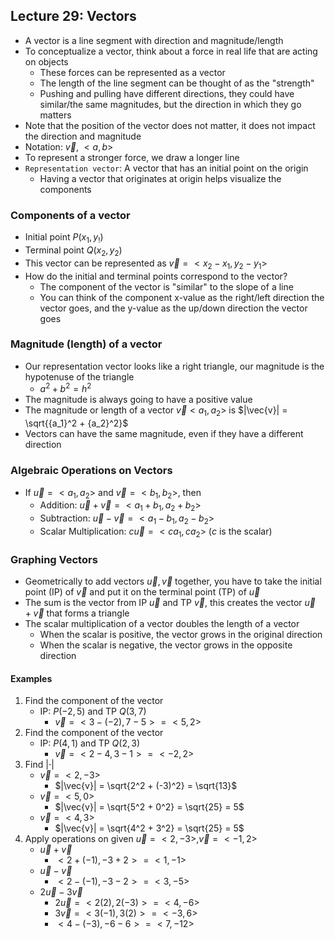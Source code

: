 ## Lecture 29: Vectors
- A vector is a line segment with direction and magnitude/length
- To conceptualize a vector, think about a force in real life that are acting on objects
  - These forces can be represented as a vector
  - The length of the line segment can be thought of as the "strength"
  - Pushing and pulling have different directions, they could have similar/the same magnitudes, but the direction in which they go matters
- Note that the position of the vector does not matter, it does not impact the direction and magnitude
- Notation: $\vec{v}$, $\lt a, b\gt$
- To represent a stronger force, we draw a longer line
- `Representation vector`: A vector that has an initial point on the origin
  - Having a vector that originates at origin helps visualize the components
### Components of a vector
- Initial point $P(x_1, y_!)$
- Terminal point $Q(x_2, y_2)$
- This vector can be represented as $\vec{v} = \lt x_2 - x_1, y_2 - y_1\gt$
- How do the initial and terminal points correspond to the vector?
  - The component of the vector is "similar" to the slope of a line
  - You can think of the component x-value as the right/left direction the vector goes, and the y-value as the up/down direction the vector goes
### Magnitude (length) of a vector
- Our representation vector looks like a right triangle, our magnitude is the hypotenuse of the triangle
  - $a^2 + b^2 = h^2$
- The magnitude is always going to have a positive value
- The magnitude or length of a vector $\vec{v} \lt a_1, a_2 \gt$ is $|\vec{v}| = \sqrt{{a_1}^2 + {a_2}^2}$
- Vectors can have the same magnitude, even if they have a different direction
### Algebraic Operations on Vectors
- If $\vec{u} = \lt a_1, a_2 \gt$ and $\vec{v} = \lt b_1, b_2 \gt$, then
  - Addition: $\vec{u} + \vec{v} = \lt a_1 + b_1, a_2 + b_2 \gt$
  - Subtraction: $\vec{u} - \vec{v} = \lt a_1 - b_1, a_2 - b_2 \gt$
  - Scalar Multiplication: $c\vec{u} = \lt ca_1, ca_2 \gt$ ($c$ is the scalar)
### Graphing Vectors
- Geometrically to add vectors $\vec{u}, \vec{v}$ together, you have to take the initial point (IP) of $\vec{v}$ and put it on the terminal point (TP) of $\vec{u}$
- The sum is the vector from IP $\vec{u}$ and TP $\vec{v}$, this creates the vector $\vec{u} + \vec{v}$ that forms a triangle
- The scalar multiplication of a vector doubles the length of a vector
  - When the scalar is positive, the vector grows in the original direction
  - When the scalar is negative, the vector grows in the opposite direction
#### Examples
1. Find the component of the vector
   - IP: $P(-2, 5)$ and TP $Q(3, 7)$
     - $\vec{v} = \lt 3 - (-2), 7 - 5 \gt = \lt 5, 2 \gt$
2. Find the component of the vector
   - IP: $P(4, 1)$ and TP $Q(2, 3)$
     - $\vec{v} = \lt 2 - 4, 3 - 1 \gt = \lt -2, 2 \gt$
3. Find $| \cdot |$
   - $\vec{v} = \lt 2, -3 \gt$
     - $|\vec{v}| = \sqrt{2^2 + (-3)^2} = \sqrt{13}$
   - $\vec{v} = \lt 5, 0 \gt$
     - $|\vec{v}| = \sqrt{5^2 + 0^2} = \sqrt{25} = 5$
   - $\vec{v} = \lt 4, 3 \gt$
     - $|\vec{v}| = \sqrt{4^2 + 3^2} = \sqrt{25} = 5$
4. Apply operations on given $\vec{u} = \lt 2, -3 \gt, \vec{v} = \lt -1, 2 \gt$
   - $\vec{u} + \vec{v}$
     - $\lt 2 + (-1), -3 + 2 \gt = \lt 1, -1 \gt$
   - $\vec{u} - \vec{v}$
     - $\lt 2 - (-1), -3 - 2 \gt = \lt 3, -5 \gt$
   - $2\vec{u} - 3\vec{v}$
     - $2\vec{u} = \lt 2(2), 2(-3) \gt = \lt 4, -6 \gt$
     - $3\vec{v} = \lt 3(-1), 3(2) \gt = \lt -3, 6 \gt$
     - $\lt 4 - (-3), -6 - 6 \gt = \lt 7, -12 \gt$